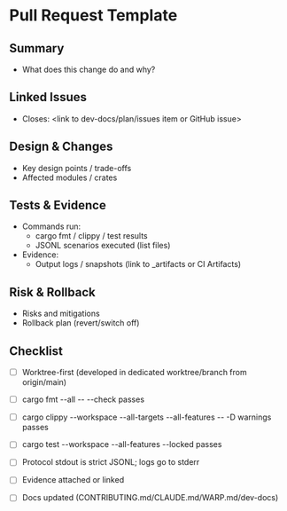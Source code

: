 # Pull Request Template

## Summary
- What does this change do and why?

## Linked Issues
- Closes: <link to dev-docs/plan/issues item or GitHub issue>

## Design & Changes
- Key design points / trade-offs
- Affected modules / crates

## Tests & Evidence
- Commands run:
  - cargo fmt / clippy / test results
  - JSONL scenarios executed (list files)
- Evidence:
  - Output logs / snapshots (link to _artifacts or CI Artifacts)

## Risk & Rollback
- Risks and mitigations
- Rollback plan (revert/switch off)

## Checklist
- [ ] Worktree-first (developed in dedicated worktree/branch from origin/main)
- [ ] cargo fmt --all -- --check passes
- [ ] cargo clippy --workspace --all-targets --all-features -- -D warnings passes
- [ ] cargo test --workspace --all-features --locked passes
- [ ] Protocol stdout is strict JSONL; logs go to stderr
- [ ] Evidence attached or linked
- [ ] Docs updated (CONTRIBUTING.md/CLAUDE.md/WARP.md/dev-docs)

